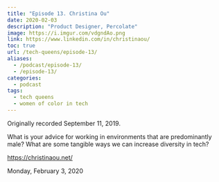 ```yaml
---
title: "Episode 13. Christina Ou"
date: 2020-02-03
description: "Product Designer, Percolate"
image: https://i.imgur.com/vdgndAo.png
link: https://www.linkedin.com/in/christinaou/
toc: true
url: /tech-queens/episode-13/
aliases:
  - /podcast/episode-13/
  - /episode-13/
categories:
  - podcast
tags:
  - tech queens
  - women of color in tech
---
```


Originally recorded September 11, 2019.

What is your advice for working in environments that are predominantly male? What are some tangible ways we can increase diversity in tech?

https://christinaou.net/

Monday, February 3, 2020